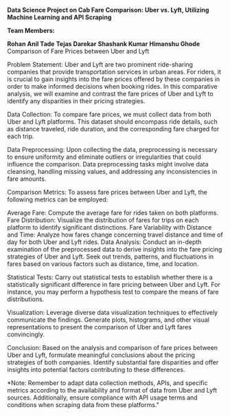 **Data Science Project on Cab
 Fare Comparison: Uber vs. Lyft, Utilizing Machine Learning and API Scraping**

**Team Members:**

**Rohan Anil Tade**
**Tejas Darekar**
**Shashank Kumar**
**Himanshu Ghode**
Comparison of Fare Prices between Uber and Lyft

Problem Statement:
Uber and Lyft are two prominent ride-sharing companies that provide transportation services in urban areas. For riders, it is crucial to gain insights into the fare prices offered by these companies in order to make informed decisions when booking rides. In this comparative analysis, we will examine and contrast the fare prices of Uber and Lyft to identify any disparities in their pricing strategies.

Data Collection:
To compare fare prices, we must collect data from both Uber and Lyft platforms. This dataset should encompass ride details, such as distance traveled, ride duration, and the corresponding fare charged for each trip.

Data Preprocessing:
Upon collecting the data, preprocessing is necessary to ensure uniformity and eliminate outliers or irregularities that could influence the comparison. Data preprocessing tasks might involve data cleansing, handling missing values, and addressing any inconsistencies in fare amounts.

Comparison Metrics:
To assess fare prices between Uber and Lyft, the following metrics can be employed:

Average Fare: Compute the average fare for rides taken on both platforms.
Fare Distribution: Visualize the distribution of fares for trips on each platform to identify significant distinctions.
Fare Variability with Distance and Time: Analyze how fares change concerning travel distance and time of day for both Uber and Lyft rides.
Data Analysis:
Conduct an in-depth examination of the preprocessed data to derive insights into the fare pricing strategies of Uber and Lyft. Seek out trends, patterns, and fluctuations in fares based on various factors such as distance, time, and location.

Statistical Tests:
Carry out statistical tests to establish whether there is a statistically significant difference in fare pricing between Uber and Lyft. For instance, you may perform a hypothesis test to compare the means of fare distributions.

Visualization:
Leverage diverse data visualization techniques to effectively communicate the findings. Generate plots, histograms, and other visual representations to present the comparison of Uber and Lyft fares convincingly.

Conclusion:
Based on the analysis and comparison of fare prices between Uber and Lyft, formulate meaningful conclusions about the pricing strategies of both companies. Identify substantial fare disparities and offer insights into potential factors contributing to these differences.

*Note: Remember to adapt data collection methods, APIs, and specific metrics according to the availability and format of data from Uber and Lyft sources. Additionally, ensure compliance with API usage terms and conditions when scraping data from these platforms."





